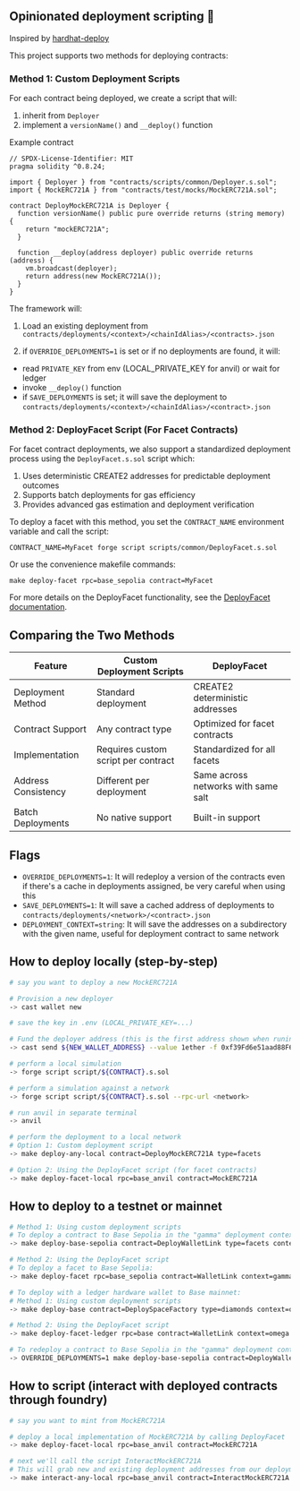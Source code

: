 ## Opinionated deployment scripting 🚀

Inspired by [hardhat-deploy](https://github.com/wighawag/hardhat-deploy)

This project supports two methods for deploying contracts:

### Method 1: Custom Deployment Scripts

For each contract being deployed, we create a script that will:

1. inherit from `Deployer`
2. implement a `versionName()` and `__deploy()` function

Example contract

```solidity
// SPDX-License-Identifier: MIT
pragma solidity ^0.8.24;

import { Deployer } from "contracts/scripts/common/Deployer.s.sol";
import { MockERC721A } from "contracts/test/mocks/MockERC721A.sol";

contract DeployMockERC721A is Deployer {
  function versionName() public pure override returns (string memory) {
    return "mockERC721A";
  }

  function __deploy(address deployer) public override returns (address) {
    vm.broadcast(deployer);
    return address(new MockERC721A());
  }
}
```

The framework will:

1. Load an existing deployment from `contracts/deployments/<context>/<chainIdAlias>/<contracts>.json`

2. if `OVERRIDE_DEPLOYMENTS=1` is set or if no deployments are found, it will:

- read `PRIVATE_KEY` from env (LOCAL_PRIVATE_KEY for anvil) or wait for ledger
- invoke `__deploy()` function
- if `SAVE_DEPLOYMENTS` is set; it will save the deployment to `contracts/deployments/<context>/<chainIdAlias>/<contract>.json`

### Method 2: DeployFacet Script (For Facet Contracts)

For facet contract deployments, we also support a standardized deployment process using the `DeployFacet.s.sol` script which:

1. Uses deterministic CREATE2 addresses for predictable deployment outcomes
2. Supports batch deployments for gas efficiency
3. Provides advanced gas estimation and deployment verification

To deploy a facet with this method, you set the `CONTRACT_NAME` environment variable and call the script:

```
CONTRACT_NAME=MyFacet forge script scripts/common/DeployFacet.s.sol
```

Or use the convenience makefile commands:

```
make deploy-facet rpc=base_sepolia contract=MyFacet
```

For more details on the DeployFacet functionality, see the [DeployFacet documentation](../node_modules/@towns-protocol/diamond/scripts/README.md).

## Comparing the Two Methods

| Feature             | Custom Deployment Scripts           | DeployFacet                         |
| ------------------- | ----------------------------------- | ----------------------------------- |
| Deployment Method   | Standard deployment                 | CREATE2 deterministic addresses     |
| Contract Support    | Any contract type                   | Optimized for facet contracts       |
| Implementation      | Requires custom script per contract | Standardized for all facets         |
| Address Consistency | Different per deployment            | Same across networks with same salt |
| Batch Deployments   | No native support                   | Built-in support                    |

## Flags

- `OVERRIDE_DEPLOYMENTS=1`: It will redeploy a version of the contracts even if there's a cache in deployments assigned, be very careful when using this
- `SAVE_DEPLOYMENTS=1`: It will save a cached address of deployments to `contracts/deployments/<network>/<contract>.json`
- `DEPLOYMENT_CONTEXT=string`: It will save the addresses on a subdirectory with the given name, useful for deployment contract to same network

## How to deploy locally (step-by-step)

```bash
# say you want to deploy a new MockERC721A

# Provision a new deployer
-> cast wallet new

# save the key in .env (LOCAL_PRIVATE_KEY=...)

# Fund the deployer address (this is the first address shown when runing `anvil`)
-> cast send ${NEW_WALLET_ADDRESS} --value 1ether -f 0xf39Fd6e51aad88F6F4ce6aB8827279cffFb92266 --unlocked

# perform a local simulation
-> forge script script/${CONTRACT}.s.sol

# perform a simulation against a network
-> forge script script/${CONTRACT}.s.sol --rpc-url <network>

# run anvil in separate terminal
-> anvil

# perform the deployment to a local network
# Option 1: Custom deployment script
-> make deploy-any-local contract=DeployMockERC721A type=facets

# Option 2: Using the DeployFacet script (for facet contracts)
-> make deploy-facet-local rpc=base_anvil contract=MockERC721A
```

## How to deploy to a testnet or mainnet

```bash
# Method 1: Using custom deployment scripts
# To deploy a contract to Base Sepolia in the "gamma" deployment context:
-> make deploy-base-sepolia contract=DeployWalletLink type=facets context=gamma

# Method 2: Using the DeployFacet script
# To deploy a facet to Base Sepolia:
-> make deploy-facet rpc=base_sepolia contract=WalletLink context=gamma

# To deploy with a ledger hardware wallet to Base mainnet:
# Method 1: Using custom deployment scripts
-> make deploy-base contract=DeploySpaceFactory type=diamonds context=omega

# Method 2: Using the DeployFacet script
-> make deploy-facet-ledger rpc=base contract=WalletLink context=omega

# To redeploy a contract to Base Sepolia in the "gamma" deployment context:
-> OVERRIDE_DEPLOYMENTS=1 make deploy-base-sepolia contract=DeployWalletLink type=facets context=gamma
```

## How to script (interact with deployed contracts through foundry)

```bash
# say you want to mint from MockERC721A

# deploy a local implementation of MockERC721A by calling DeployFacet
-> make deploy-facet-local rpc=base_anvil contract=MockERC721A

# next we'll call the script InteractMockERC721A
# This will grab new and existing deployment addresses from our deployments cache and use those to interact with each other
-> make interact-any-local rpc=base_anvil contract=InteractMockERC721A
```
